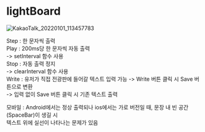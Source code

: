 # lightBoard  
  
![KakaoTalk_20220101_113457783](https://user-images.githubusercontent.com/89592727/147843216-14ed6a8a-8b4c-4354-ae66-a619f517565c.jpg)  
  
  
Step : 한 문자씩 출력  
Play : 200ms당 한 문자씩 자동 출력  
  -> setInterval 함수 사용  
Stop : 자동 출력 정지  
  -> clearInterval 함수 사용  
Write : 유저가 직접 전광판에 들어갈 텍스트 입력 가능
  -> Write 버튼 클릭 시 Save 버튼으로 변환  
  -> 입력 없이 Save 버튼 클릭 시 기존 텍스트 출력  
  
모바일 : Android에서는 정상 출력되나 ios에서는 가로 버전일 때, 문장 내 빈 공간(SpaceBar)이 생길 시  
        텍스트 위에 실선이 나타나는 문제가 있음  
